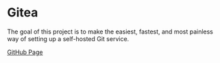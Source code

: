 # Gitea

The goal of this project is to make the easiest, fastest, and most painless way of setting up a self-hosted Git service.

[GitHub Page](https://github.com/go-gitea/gitea)
